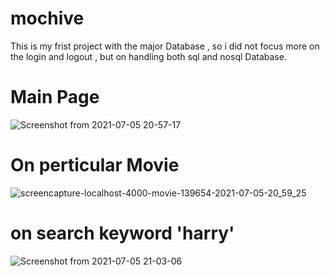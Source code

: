 # mochive
This is my frist project with the major Database , so i did not focus more on the login and logout , but on handling both sql and nosql Database.

# Main Page

![Screenshot from 2021-07-05 20-57-17](https://user-images.githubusercontent.com/55107855/124493823-b20d8300-ddd3-11eb-883e-2b203dd843e0.png)

# On perticular Movie

![screencapture-localhost-4000-movie-139654-2021-07-05-20_59_25](https://user-images.githubusercontent.com/55107855/124494019-f39e2e00-ddd3-11eb-9f4f-47eeca32d779.png)

# on search keyword 'harry'

![Screenshot from 2021-07-05 21-03-06](https://user-images.githubusercontent.com/55107855/124494407-6b6c5880-ddd4-11eb-8777-d7e493954255.png)


